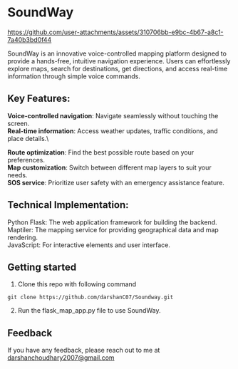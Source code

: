 
# SoundWay



https://github.com/user-attachments/assets/310706bb-e9bc-4b67-a8c1-7a40b3bd0f44


SoundWay is an innovative voice-controlled mapping platform designed to provide a hands-free, intuitive navigation experience. Users can effortlessly explore maps, search for destinations, get directions, and access real-time information through simple voice commands.

## Key Features:
**Voice-controlled navigation**: Navigate seamlessly without touching the screen.\
**Real-time information**: Access weather updates, traffic conditions, and place details.\

**Route optimization**: Find the best possible route based on your preferences.\
**Map customization**: Switch between different map layers to suit your needs.\
**SOS service**: Prioritize user safety with an emergency assistance feature.

## Technical Implementation:
Python Flask: The web application framework for building the backend.\
Maptiler: The mapping service for providing geographical data and map rendering.\
JavaScript: For interactive elements and user interface. 

## Getting started
1. Clone this repo with following command
```
git clone https://github.com/darshanC07/Soundway.git
```
2. Run the flask_map_app.py file to use SoundWay.
## Feedback

If you have any feedback, please reach out to me at darshanchoudhary2007@gmail.com
